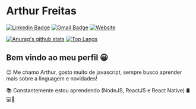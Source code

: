 # Arthur Freitas

[![Linkedin Badge](https://img.shields.io/badge/-Arthur%20Freitas-01416D?style=flat-square&logo=Linkedin&logoColor=white&url=https://www.linkedin.com/in/arthurssfreitas/)](https://www.linkedin.com/in/arthurssfreitas/)
[![Gmail Badge](https://img.shields.io/badge/-arthurssfreitas@gmail.com-01416D?style=flat-square&logo=Gmail&logoColor=white&link=mailto:arthurssfreitas@gmail.com)](mailto:arthurssfreitas@gmail.com)
[![Website](https://img.shields.io/badge/-https://www.arthursfreitas.com.br-01416D?style=flat-square&link=https://www.arthursfreitas.com.br)](https://www.arthursfreitas.com.br)

[![Anurag's github stats](https://github-readme-stats.vercel.app/api?username=arthursfreitas&show_icons=true&theme=dracula)](https://github.com/arthursfreitas/github-readme-stats)
[![Top Langs](https://github-readme-stats.vercel.app/api/top-langs/?username=arthursfreitas&layout=compact&theme=dracula)](https://github.com/arthursfreitas/github-readme-stats)

## Bem vindo ao meu perfil 😀

😉 Me chamo Arthur, gosto muito de javascript, sempre busco aprender mais sobre a linguagem e novidades!

📚 Constantemente estou aprendendo (NodeJS, ReactJS e React Native) 🛢💻📱
